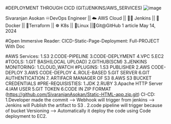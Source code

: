#DEPLOYMENT THROUGH CICD (GIT/JENKINS/AWS_SERVICES)
![image](https://github.com/SivaranjanAsokan/CICD-Static-web-deployment/assets/163242501/f361edaa-a986-4bd9-98fd-37a2e4904069)

Sivaranjan Asokan
♾️DevOps Engineer || ☁️ AWS Cloud || 🤵🏻 Jenkins || 🐳 Docker || 🚀Terraform || ☸️ K8s || 🐧Linux ||🔗Git@GitHub
1 article
May 14, 2024

#Open Immersive Reader:
CICD-Static-Page-Deployment: Full-PROJECT With Doc

#AWS Services:
1.S3 2.CODE-PIPELINE 3.CODE-DEPLYMENT 4.VPC 5.EC2
#TOOLS:
1.GIT BASH(LOCAL UPLOAD) 2.GITHUB(SCM) 3.JENKINS
MONITORING:
1.CLOUD_WATCH
#PLUGINS:
1.S3 PUBLISHER 2.AWS CODE-DEPLOY 3.AWS CODE-DEPLOY 4..ROLE-BASED 5.GIT SERVER 6.GIT AUTHENTICATION 7. ARTIFACR MANAGER OF S3 8.AWS S3 BUCKET CREDENTIALS
#PRE-REQUISISTIES:
1.JDK 2.RUBY 3.Apache HTTP Server 4.IAM USER 5.GIT TOKEN 6.CODE IN ZIP FORMAT (https://github.com/SivaranjanAsokan/Static-HTML-app.zip.git)
CI-CD:
1.Developer made the commit --> Webhook will trigger from jenkins --> Jenkins will Publish the artifact to S3 . 
2.code pipeline will trigger because of bucket Versioning --> Automatically it deploy the code using Code deployment to EC2.
